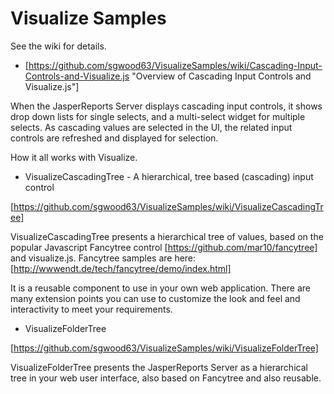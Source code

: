# Visualize Samples

See the wiki for details.

* [https://github.com/sgwood63/VisualizeSamples/wiki/Cascading-Input-Controls-and-Visualize.js "Overview of Cascading Input Controls and Visualize.js"]

When the JasperReports Server displays cascading input controls, it shows drop down lists for single selects, and a multi-select widget for multiple selects. As cascading values are selected in the UI, the related input controls are refreshed and displayed for selection.

How it all works with Visualize.

* VisualizeCascadingTree - A hierarchical, tree based (cascading) input control

[https://github.com/sgwood63/VisualizeSamples/wiki/VisualizeCascadingTree]

VisualizeCascadingTree presents a hierarchical tree of values, based on the popular Javascript Fancytree control [https://github.com/mar10/fancytree]  and visualize.js. Fancytree samples are here: [http://wwwendt.de/tech/fancytree/demo/index.html]

It is a reusable component to use in your own web application. There are many extension points you can use to customize the look and feel and interactivity to meet your requirements.

* VisualizeFolderTree

[https://github.com/sgwood63/VisualizeSamples/wiki/VisualizeFolderTree]

VisualizeFolderTree presents the JasperReports Server as a hierarchical tree in your web user interface, also based on Fancytree and also reusable.



